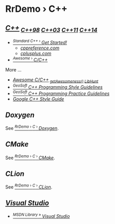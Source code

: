 # RrDemo › C++

## [*C++*](http://isocpp.org/)<sub> [*C++98*](http://iso.org/iso/catalogue_detail.htm?csnumber=25845 "ISO/IEC 14882:1998") [*C++03*](http://iso.org/iso/catalogue_detail.htm?csnumber=38110 "ISO/IEC 14882:2003") [*C++11*](http://iso.org/iso/catalogue_detail.htm?csnumber=50372 "ISO/IEC 14882:2011") [*C++14*](http://iso.org/iso/catalogue_detail.htm?csnumber=64029 "ISO/IEC 14882:2014")</sub>
- [<sup>*Standard C++* › </sup>*Get Started!*](http://isocpp.org/get-started)
    - [*cppreference.com*](http://cppreference.com/)
    - [*cplusplus.com*](http://cplusplus.com/)
- [<sup>*Awesome* › </sup>*C/C++*](http://fffaraz.github.io/awesome-cpp/)

More ...
- [*Awesome C/C++*](http://github.com/fffaraz/awesome-cpp)<sub> [*getAwesomeness()*](http://getawesomeness.herokuapp.com/get/cpp) [*LibHunt*](http://cpp.libhunt.com/)</sub>
- [<sup>*GeoSoft* </sup>*C++ Programming Style Guidelines*](http://geosoft.no/development/cppstyle.html)
- [<sup>*GeoSoft* </sup>*C++ Programming Practice Guidelines*](http://geosoft.no/development/cpppractice.html)
- [*Google C++ Style Guide*](http://google.github.io/styleguide/cppguide)

## *Doxygen*
See [<sup>*RrDemo* › *C* › </sup>*Doxygen*](../c/readme.md#doxygen).

## *CMake*
See [<sup>*RrDemo* › *C* › </sup>*CMake*](../c/readme.md#cmake).

## *CLion*
See [<sup>*RrDemo* › *C* › </sup>*CLion*](../c/readme.md#clion).

## [*Visual Studio*](http://visualstudio.com/)
- [<sup>*MSDN Library* » </sup>*Visual Studio*](http://msdn.microsoft.com/library/dd831853.aspx)
